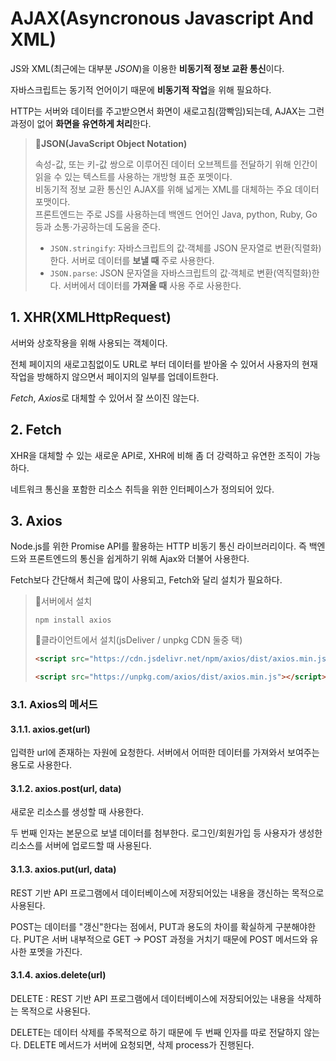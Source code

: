 # AJAX(Asyncronous Javascript And XML)

JS와 XML(최근에는 대부분 _JSON_)을 이용한 **비동기적 정보 교환 통신**이다.

자바스크립트는 동기적 언어이기 때문에 **비동기적 작업**을 위해 필요하다.

HTTP는 서버와 데이터를 주고받으면서 화면이 새로고침(깜빡임)되는데, AJAX는 그런 과정이 없어 **화면을 유연하게 처리**한다.

> **📌JSON(JavaScript Object Notation)**
>
> 속성-값, 또는 키-값 쌍으로 이루어진 데이터 오브젝트를 전달하기 위해 인간이 읽을 수 있는 텍스트를 사용하는 개방형 표준 포멧이다.  
> 비동기적 정보 교환 통신인 AJAX를 위해 넓게는 XML를 대체하는 주요 데이터 포맷이다.  
> 프론트엔드는 주로 JS를 사용하는데 백엔드 언어인 Java, python, Ruby, Go 등과 소통·가공하는데 도움을 준다.
>
> - `JSON.stringify`: 자바스크립트의 값·객체를 JSON 문자열로 변환(직렬화)한다. 서버로 데이터를 **보낼 때** 주로 사용한다.
> - `JSON.parse`: JSON 문자열을 자바스크립트의 값·객체로 변환(역직렬화)한다. 서버에서 데이터를 **가져올 때** 사용 주로 사용한다.

## 1. XHR(XMLHttpRequest)

서버와 상호작용을 위해 사용되는 객체이다.

전체 페이지의 새로고침없이도 URL로 부터 데이터를 받아올 수 있어서 사용자의 현재 작업을 방해하지 않으면서 페이지의 일부를 업데이트한다.

_Fetch_, *Axios*로 대체할 수 있어서 잘 쓰이진 않는다.

## 2. Fetch

XHR을 대체할 수 있는 새로운 API로, XHR에 비해 좀 더 강력하고 유연한 조직이 가능하다.

네트워크 통신을 포함한 리소스 취득을 위한 인터페이스가 정의되어 있다.

## 3. Axios

Node.js를 위한 Promise API를 활용하는 HTTP 비동기 통신 라이브러리이다. 즉 백엔드와 프론트엔드의 통신을 쉽게하기 위해 Ajax와 더불어 사용한다.

Fetch보다 간단해서 최근에 많이 사용되고, Fetch와 달리 설치가 필요하다.

> 📌서버에서 설치
>
> ```shell
> npm install axios
> ```
>
> 📌클라이언트에서 설치(jsDeliver / unpkg CDN 둘중 택)
>
> ```html
> <script src="https://cdn.jsdelivr.net/npm/axios/dist/axios.min.js"></script>
> ```
>
> ```html
> <script src="https://unpkg.com/axios/dist/axios.min.js"></script>
> ```

### 3.1. Axios의 메서드

#### 3.1.1. axios.get(url)

입력한 url에 존재하는 자원에 요청한다. 서버에서 어떠한 데이터를 가져와서 보여주는 용도로 사용한다.

#### 3.1.2. axios.post(url, data)

새로운 리소스를 생성할 때 사용한다.

두 번째 인자는 본문으로 보낼 데이터를 첨부한다. 로그인/회원가입 등 사용자가 생성한 리소스를 서버에 업로드할 때 사용된다.

#### 3.1.3. axios.put(url, data)

REST 기반 API 프로그램에서 데이터베이스에 저장되어있는 내용을 갱신하는 목적으로 사용된다.

POST는 데이터를 "갱신"한다는 점에서, PUT과 용도의 차이를 확실하게 구분해야한다. PUT은 서버 내부적으로 GET -> POST 과정을 거치기 때문에 POST 메서드와 유사한 포멧을 가진다.

#### 3.1.4. axios.delete(url)

DELETE : REST 기반 API 프로그램에서 데이터베이스에 저장되어있는 내용을 삭제하는 목적으로 사용된다.

DELETE는 데이터 삭제를 주목적으로 하기 때문에 두 번째 인자를 따로 전달하지 않는다. DELETE 메서드가 서버에 요청되면, 삭제 process가 진행된다.
